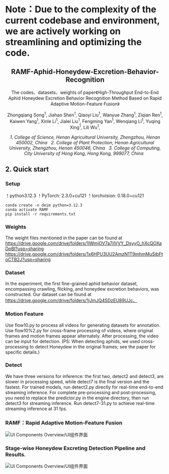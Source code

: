 # Note：Due to the complexity of the current codebase and environment, we are actively working on streamlining and optimizing the code.

<h2 align="center">
  RAMF-Aphid-Honeydew-Excretion-Behavior-Recognition
</h2>
<p align="center">
The codes、datasets、weights of paper《High-Throughput End-to-End Aphid Honeydew Excretion Behavior Recognition Method Based on Rapid Adaptive Motion-Feature Fusion》
</p>

<div align="center">
  Zhongqiang Song<sup>1</sup>,
  Jiahao Shen<sup>1</sup>, 
  Qiaoyi Liu<sup>1</sup>, 
  Wanyue Zhang<sup>1</sup>, 
  Ziqian Ren<sup>1</sup>, 
  Kaiwen Yang<sup>1</sup>, 
  Xinle Li<sup>1</sup>, 
  Jialei Liu<sup>1</sup>, 
  Fengming Yan<sup>1</sup>, 
  Wenqiang Li<sup>1</sup>, 
  Yuqing Xing<sup>1</sup>, 
  Lili Wu<sup>1</sup>, 
</div>

<p align="center">
<i>
1. College of Science, Henan Agricultural University, Zhengzhou, Henan 450002, China &nbsp; 2. College of Plant Protection, Henan Agricultural University, Zhengzhou, Henan 450046, China &nbsp; 3. College of Computing, City University of Hong Kong, Hong Kong, 999077, China &nbsp;
</i>
</p>

## 2. Quick start

### Setup
！python3.12.3
！PyTorch: 2.3.0+cu121
！torchvision: 0.18.0+cu121

```shell
conda create -n deim python=3.12.3
conda activate RAMF
pip install -r requirements.txt
```

### Weights
The weight files mentioned in the paper can be found at https://drive.google.com/drive/folders/1IWmjOV7a7ilVVY_DsyyO_hXcQOXaDpBI?usp=sharing
https://drive.google.com/drive/folders/1x6HPU3UU2AmzN1T9mhmMuSibFtoCTB2J?usp=sharing

### Dataset
In the experiment, the first fine-grained aphid behavior dataset, encompassing crawling, flicking, and honeydew excretion behaviors, was constructed.
Our dataset can be found at https://drive.google.com/drive/folders/1jJmJQ4SDzEU89UJc、

### Motion Feature
Use flow10.py to process all videos for generating datasets for annotation.
Use flow10%2.py for cross-frame processing of videos, where original frames and motion frames appear alternately. After processing, the video can be input for detection. (PS: When detecting aphids, we used cross-processing to detect Honeydew in the original frames; see the paper for specific details.)

### Detect
We have three versions for inference: the first two, detect2 and detect3, are slower in processing speed, while detect7 is the final version and the fastest.
For trained models, run detect2.py directly for real-time end-to-end streaming inference.
For complete pre-processing and post-processing, you need to replace the predictor.py in the engine directory, then run detect3 for streaming inference.
Run detect7-31.py to achieve real-time streaming inference at 31 fps.

### RAMF：Rapid Adaptive Motion-Feature Fusion
![UI Components Overview/UI组件界面](https://github.com/kuieless/RAMF-Rapid-Adaptive-Motion-Feature-Fusion/blob/main/RAMF.png)

### Stage-wise Honeydew Excreting Detection Pipeline and Results.
![UI Components Overview/UI组件界面](https://github.com/kuieless/RAMF-Rapid-Adaptive-Motion-Feature-Fusion/blob/main/Stage-wise%20Honeydew%20Excreting%20Detection%20Pipeline%20and%20Results.png)
